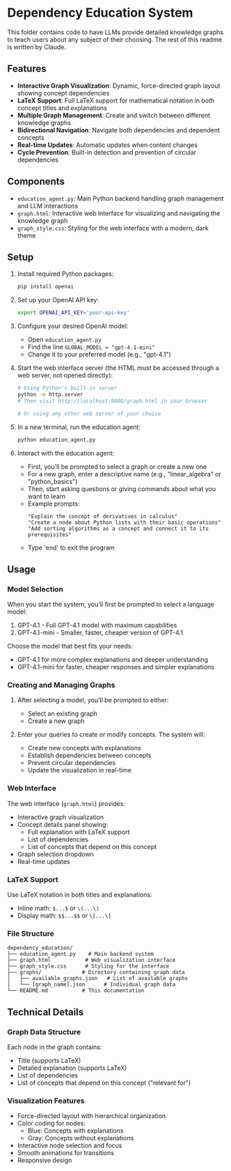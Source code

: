 # Dependency Education System

This folder contains code to have LLMs provide detailed knowledge graphs to teach users about any subject of their choosing. The rest of this readme is written by Claude.

## Features

- **Interactive Graph Visualization**: Dynamic, force-directed graph layout showing concept dependencies
- **LaTeX Support**: Full LaTeX support for mathematical notation in both concept titles and explanations
- **Multiple Graph Management**: Create and switch between different knowledge graphs
- **Bidirectional Navigation**: Navigate both dependencies and dependent concepts
- **Real-time Updates**: Automatic updates when content changes
- **Cycle Prevention**: Built-in detection and prevention of circular dependencies

## Components

- `education_agent.py`: Main Python backend handling graph management and LLM interactions
- `graph.html`: Interactive web interface for visualizing and navigating the knowledge graph
- `graph_style.css`: Styling for the web interface with a modern, dark theme

## Setup

1. Install required Python packages:
   ```bash
   pip install openai
   ```

2. Set up your OpenAI API key:
   ```bash
   export OPENAI_API_KEY='your-api-key'
   ```

3. Configure your desired OpenAI model:
   - Open `education_agent.py`
   - Find the line `GLOBAL_MODEL = "gpt-4.1-mini"`
   - Change it to your preferred model (e.g., "gpt-4.1")

4. Start the web interface server (the HTML must be accessed through a web server, not opened directly):
   ```bash
   # Using Python's built-in server
   python -m http.server
   # Then visit http://localhost:8000/graph.html in your browser
   
   # Or using any other web server of your choice
   ```

5. In a new terminal, run the education agent:
   ```bash
   python education_agent.py
   ```

6. Interact with the education agent:
   - First, you'll be prompted to select a graph or create a new one
   - For a new graph, enter a descriptive name (e.g., "linear_algebra" or "python_basics")
   - Then, start asking questions or giving commands about what you want to learn
   - Example prompts:
     ```
     "Explain the concept of derivatives in calculus"
     "Create a node about Python lists with their basic operations"
     "Add sorting algorithms as a concept and connect it to its prerequisites"
     ```
   - Type 'end' to exit the program

## Usage

### Model Selection

When you start the system, you'll first be prompted to select a language model:
1. GPT-4.1 - Full GPT-4.1 model with maximum capabilities
2. GPT-4.1-mini - Smaller, faster, cheaper version of GPT-4.1

Choose the model that best fits your needs:
- GPT-4.1 for more complex explanations and deeper understanding
- GPT-4.1-mini for faster, cheaper responses and simpler explanations

### Creating and Managing Graphs

1. After selecting a model, you'll be prompted to either:
   - Select an existing graph
   - Create a new graph

2. Enter your queries to create or modify concepts. The system will:
   - Create new concepts with explanations
   - Establish dependencies between concepts
   - Prevent circular dependencies
   - Update the visualization in real-time

### Web Interface

The web interface (`graph.html`) provides:

- Interactive graph visualization
- Concept details panel showing:
  - Full explanation with LaTeX support
  - List of dependencies
  - List of concepts that depend on this concept
- Graph selection dropdown
- Real-time updates

### LaTeX Support

Use LaTeX notation in both titles and explanations:
- Inline math: `$...$` or `\(...\)`
- Display math: `$$...$$` or `\[...\]`

### File Structure

```
dependency_education/
├── education_agent.py    # Main backend system
├── graph.html           # Web visualization interface
├── graph_style.css      # Styling for the interface
├── graphs/             # Directory containing graph data
│   ├── available_graphs.json   # List of available graphs
│   └── [graph_name].json      # Individual graph data
└── README.md           # This documentation
```

## Technical Details

### Graph Data Structure

Each node in the graph contains:
- Title (supports LaTeX)
- Detailed explanation (supports LaTeX)
- List of dependencies
- List of concepts that depend on this concept ("relevant for")

### Visualization Features

- Force-directed layout with hierarchical organization
- Color coding for nodes:
  - Blue: Concepts with explanations
  - Gray: Concepts without explanations
- Interactive node selection and focus
- Smooth animations for transitions
- Responsive design